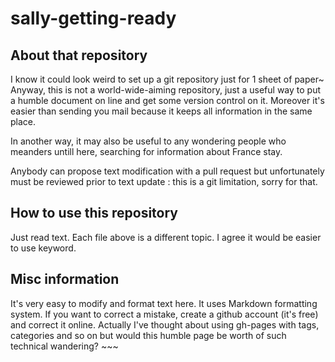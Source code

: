 # sally-getting-ready

## About that repository

I know it could look weird to set up a git repository just for 1 sheet of paper~ Anyway, this is not a world-wide-aiming repository, just a useful way to put a humble document on line and get some version control on it. Moreover it's easier than sending you mail because it keeps all information in the same place.

In another way, it may also be useful to any wondering people who meanders untill here, searching for information about France stay.

Anybody can propose text modification with a pull request but unfortunately must be reviewed prior to text update : this is a git limitation, sorry for that.

## How to use this repository

Just read text. Each file above is a different topic. I agree it would be easier to use keyword.

## Misc information

It's very easy to modify and format text here. It uses Markdown formatting system. If you want to correct a mistake, create a github account (it's free) and correct it online. Actually I've thought about using gh-pages with tags, categories and so on but would this humble page be worth of such technical wandering? ~~~
